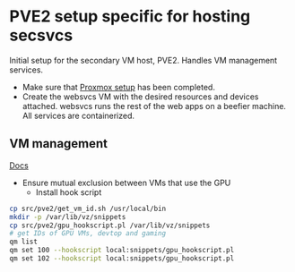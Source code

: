 # PVE2 setup specific for hosting secsvcs
Initial setup for the secondary VM host, PVE2. Handles VM management services.

- Make sure that [Proxmox setup](./proxmox.md) has been completed.
- Create the websvcs VM with the desired resources and devices attached. websvcs runs the rest of the web apps on a beefier machine. All services are containerized.

## VM management
[Docs](https://pve.proxmox.com/pve-docs/qm.1.html)

- Ensure mutual exclusion between VMs that use the GPU
  - Install hook script
```bash
cp src/pve2/get_vm_id.sh /usr/local/bin
mkdir -p /var/lib/vz/snippets
cp src/pve2/gpu_hookscript.pl /var/lib/vz/snippets
# get IDs of GPU VMs, devtop and gaming
qm list
qm set 100 --hookscript local:snippets/gpu_hookscript.pl
qm set 102 --hookscript local:snippets/gpu_hookscript.pl
```

